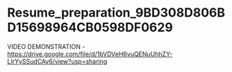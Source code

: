 # Resume_preparation_9BD308D806BD15698964CB0598DF0629

VIDEO DEMONSTRATION - https://drive.google.com/file/d/1bVDVeH6vuQENuUhhZY-LIrYySSudCAy6/view?usp=sharing
